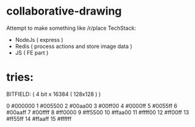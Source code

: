 # collaborative-drawing

Attempt to make something like /r/place
TechStack:
- NodeJs ( express )
- Redis ( process actions and store image data )
- JS ( FE part )

# tries: 

BITFIELD: ( 4 bit x 16384 ( 128x128 ) )

0 #000000
1 #005500
2 #00aa00
3 #00ff00
4 #0000ff
5 #0055ff
6 #00aaff
7 #00ffff
8 #ff0000
9 #ff5500
10 #ffaa00
11 #ffff00
12 #ff00ff
13 #ff55ff
14 #ffaaff
15 #ffffff
